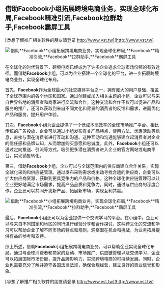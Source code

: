 ## **借助**Facebook**小组拓展跨境电商业务，实现全球化布局,**Facebook**精准引流,**Facebook**拉群助手,**Facebook**霸屏工具**

[😍想了解推广相关软件的朋友请登录 http://www.vst.tw](http://www.vst.tw)

 <center><img src="https://vst.tw/MP4/tuiguang/png/5.png" alt="借助**Facebook**小组拓展跨境电商业务，实现全球化布局,**Facebook**精准引流,**Facebook**拉群助手,**Facebook**霸屏工具"></center>

在全球化的时代背景下，跨境电商已经成为了许多企业追求全球市场份额的有效途径。而借助**Facebook**小组，可以为企业搭建一个全球化的平台，进一步拓展跨境电商业务，实现全球化布局。

首先，**Facebook**作为全球最大的社交媒体平台之一，拥有庞大的用户基础，覆盖了全球范围内的各个地区和国家。通过创建或加入相关主题的小组，企业可以与来自世界各地的消费者和商家进行交流和合作。这种交流和合作不仅可以促进产品和服务的推广，还可以获取到来自不同文化和背景的消费者的反馈和需求，进而优化产品和服务，提升用户体验。

其次，**Facebook**小组为企业提供了一个低成本高效率的全球市场推广平台。相比传统的广告投放，企业可以通过小组发布有关产品特点、使用方法、优惠活动等信息，直接与潜在消费者进行互动和沟通。这种互动和沟通能够建立起消费者对企业的信任感和品牌认知，从而增加购买意愿和忠诚度。此外，**Facebook**小组还可以通过定向推送、引流等方式，吸引更多潜在消费者进入企业的官方网站或电商平台，实现销售转化。

第三，借助**Facebook**小组，企业可以与全球范围内的供应商建立合作关系，实现全球化采购和供应链管理。通过发布采购需求或主动寻找合适的供应商，企业可以扩大供应商资源，获取到更具竞争力的产品和价格。这种全球化供应链管理可以让企业更好地满足市场需求，提高产品品质和竞争力。同时，通过与供应商的深度合作，企业还可以共同开发新产品、拓展新市场，实现互利共赢。

 <center><img src="https://vst.tw/MP4/tuiguang/png/7.png" alt="借助**Facebook**小组拓展跨境电商业务，实现全球化布局,**Facebook**精准引流,**Facebook**拉群助手,**Facebook**霸屏工具"></center>

最后，**Facebook**小组还可以为企业提供一个交流学习的平台。在小组中，企业可以与来自不同国家和地区的同行进行经验分享和合作探讨。这种跨文化的交流和学习可以帮助企业了解不同市场的特点和规则，洞察潜在机会和挑战，为业务拓展提供有益的参考和支持。

综上所述，借助**Facebook**小组拓展跨境电商业务，可以帮助企业实现全球化布局。通过与全球消费者和商家的互动、市场推广、供应链管理以及交流学习，企业可以拓展国际市场份额，提升品牌影响力，实现跨境电商的可持续发展。同时，企业也需要充分了解并遵守各国法律法规，确保合规经营，建立良好的商业信誉和形象。

[😍想了解推广相关软件的朋友请登录 http://www.vst.tw](http://www.vst.tw)



